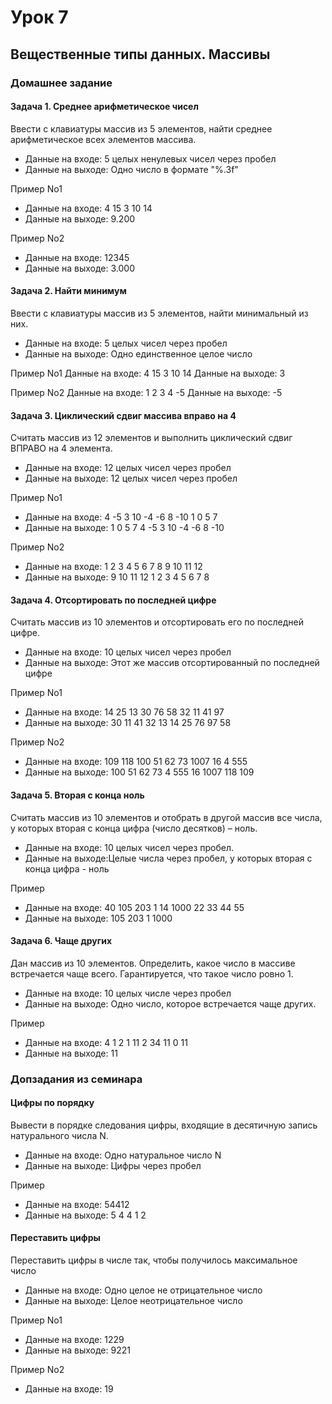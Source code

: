 # Урок 7

## Вещественные типы данных. Массивы

### Домашнее задание

#### Задача 1. Среднее арифметическое чисел

Ввести с клавиатуры массив из 5 элементов, найти среднее арифметическое всех элементов массива.

- Данные на входе: 5 целых ненулевых чисел через пробел
- Данные на выходе: Одно число в формате "%.3f"

Пример No1
- Данные на входе: 4 15 3 10 14
- Данные на выходе: 9.200

Пример No2
- Данные на входе: 12345
- Данные на выходе: 3.000

#### Задача 2. Найти минимум

Ввести с клавиатуры массив из 5 элементов, найти минимальный из них.

- Данные на входе: 5 целых чисел через пробел
- Данные на выходе: Одно единственное целое число

Пример No1
Данные на входе: 4 15 3 10 14
Данные на выходе: 3

Пример No2
Данные на входе: 1 2 3 4 -5
Данные на выходе: -5

#### Задача 3. Циклический сдвиг массива вправо на 4

Считать массив из 12 элементов и выполнить циклический сдвиг ВПРАВО на 4 элемента.

- Данные на входе: 12 целых чисел через пробел
- Данные на выходе: 12 целых чисел через пробел

Пример No1
- Данные на входе: 4 -5 3 10 -4 -6 8 -10 1 0 5 7
- Данные на выходе: 1 0 5 7 4 -5 3 10 -4 -6 8 -10

Пример No2
- Данные на входе:  1   2   3   4  5  6  7  8  9  10  11  12
- Данные на выходе: 9  10  11  12  1  2  3  4  5   6   7   8

#### Задача 4. Отсортировать по последней цифре

Считать массив из 10 элементов и отсортировать его по последней цифре.

- Данные на входе: 10 целых чисел через пробел
- Данные на выходе: Этот же массив отсортированный по последней цифре

Пример No1
- Данные на входе: 14 25 13 30 76 58 32 11 41 97
- Данные на выходе: 30 11 41 32 13 14 25 76 97 58

Пример No2
- Данные на входе: 109 118 100 51 62 73 1007 16 4 555
- Данные на выходе: 100 51 62 73 4 555 16 1007 118 109

#### Задача 5. Вторая с конца ноль

Считать массив из 10 элементов и отобрать в другой массив все числа, у которых вторая с конца цифра (число десятков) – ноль.

- Данные на входе: 10 целых чисел через пробел.
- Данные на выходе:Целые числа через пробел, у которых вторая с конца цифра - ноль

Пример

- Данные на входе: 40 105 203 1 14 1000 22 33 44 55
- Данные на выходе: 105 203 1 1000

#### Задача 6. Чаще других

Дан массив из 10 элементов. Определить, какое число в массиве встречается чаще всего. Гарантируется, что такое число ровно 1.

- Данные на входе: 10 целых числе через пробел
- Данные на выходе: Одно число, которое встречается чаще других.

Пример

- Данные на входе: 4 1 2 1 11 2 34 11 0 11
- Данные на выходе: 11

### Допзадания из семинара

#### Цифры по порядку
Вывести в порядке следования цифры, входящие в десятичную запись натурального числа N.

- Данные на входе: Одно натуральное число N
- Данные на выходе: Цифры через пробел

Пример

- Данные на входе: 54412
- Данные на выходе: 5 4 4 1 2

#### Переставить цифры

Переставить цифры в числе так, чтобы получилось максимальное число

- Данные на входе: Одно целое не отрицательное число
- Данные на выходе: Целое неотрицательное число

Пример No1
- Данные на входе: 1229
- Данные на выходе: 9221

Пример No2
- Данные на входе: 19